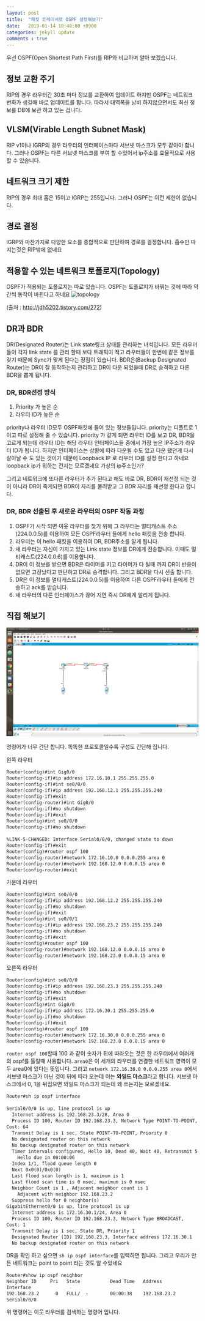 ```yaml
---
layout: post
title:  "패킷 트레이서로 OSPF 설정해보기"
date:   2019-01-14 10:48:00 +0900
categories: jekyll update
comments : true
---
```


우선 OSPF(Open Shortest Path First)를 RIP와 비교하며 알아 보겠습니다.

## 정보 교환 주기
RIP의 경우 라우터간 30초 마다 정보를 교환하여 업데이트 하지만 OSPF는 네트워크 변화가 생길때 바로 업데이트를 합니다. 따라서 대역폭을 낭비 하지않으면서도 최신 정보를 DB에 보관 하고 있는 겁니다.

## VLSM(Virable Length Subnet Mask)
RIP v1이나 IGRP의 경우 라우터의 인터페이스마다 서브넷 마스크가 모두 같아야 합니다. 그러나 OSPF는 다른 서브넷 마스크를 부여 할 수있어서 ip주소를 효율적으로 사용 할 수 있습니다.

## 네트워크 크기 제한
RIP의 경우 최대 홉은 15이고 IGRP는 255입니다. 그러나 OSPF는 이런 제한이 없습니다.

## 경로 결정
IGRP와 마찬가지로 다양한 요소를 종합적으로 판단하여 경로를 결정합니다. 홉수만 따지는것은 RIP밖에 없네요

## 적용할 수 있는 네트워크 토폴로지(Topology)
OSPF가 적용되는 토폴로지는 따로 있습니다. OSPF는 토폴로지가 바꿔는 것에 따라 약간씩 동작이 바뀐다고 하네요
![topology](http://img1.daumcdn.net/thumb/R1920x0/?fname=http%3A%2F%2Fcfile1.uf.tistory.com%2Fimage%2F990813335A28F68C213FBB)

(출처 : http://jdh5202.tistory.com/272)

## DR과 BDR

DR(Designated Router)는 Link state링크 상태를 관리하는 녀석입니다. 모든 라우터들이 각자 link state 를 관리 할때 보다 트래픽이 적고 라우터들이 한번에 같은 정보를 갖기 때문에 Sync가 맞게 된다는 장점이 있습니다. BDR은(Backup Designated Router)는 DR이 잘 동작하는지 관리하고 DR이 다운 되었을때 DR로 승격하고 다른 BDR을 뽑게 됩니다.

### DR, BDR선정 방식

1. Priority 가 높은 순
2. 라우터 ID가 높은 순

priority나 라우터 ID모두 OSPF패킷에 들어 있는 정보들입니다. priority는 디폴트로 1이고 따로 설정해 줄 수 있습니다. priority 가 같게 되면 라우터 ID를 보고 DR, BDR을 고르게 되는데 라우터 ID는 해당 라우터 인터페이스들 중에서 가장 높은 IP주소가 라우터 ID가 됩니다. 하지만 인터페이스는 상황에 따라 다운될 수도 있고 다운 됐던게 다시 살아날 수 도 있는 것이기 때문에 Loopback IP 로 라우터 ID를 설정 한다고 하네요 loopback ip가 뭐하는 건지는 모르겠네요 가상의 ip주소인가?

그리고 네트워크에 또다른 라우터가 추가 된다고 해도 바로 DR, BDR이 재선정 되는 것이 아니라 DR이 죽게되면 BDR이 자리를 물려받고 그 BDR 자리를 재선정 한다고 합니다.

### DR, BDR 선출된 후 새로운 라우터의 OSPF 작동 과정

1. OSPF가 시작 되면 이웃 라우터를 찾기 위해 그 라우터는 멀티캐스트 주소(224.0.0.5)를 이용하여 모든 OSPF라우터 들에게 hello 패킷을 전송 합니다.
2. 라우터는 이 hello 패킷을 이용하여 DR, BDR주소를 알게 됩니다.
3. 새 라우터는 자신이 가지고 있는 Link state 정보를 DR에게 전송합니다. 이때도 멀티캐스트(224.0.0.6)를 이용합니다.
4. DR이 이 정보를 받으면 BDR은 타이머를 키고 타이머가 다 될때 까지 DR이 반응이 없으면 고장났다고 판단하고 DR로 승격합니다. 그리고 BDR을 다시 선출 합니다.
5. DR은 이 정보를 멀티캐스트(224.0.0.5)를 이용하여 다른 OSPF라우터 들에게 전송하고 ack를 받습니다.
6. 새 라우터의 다른 인터페이스가 끊어 지면 즉시 DR에게 알리게 됩니다.

## 직접 해보기

![전체 구도](https://github.com/gwnuysw/gwnuysw.github.io/blob/master/_images/packetTracer/ospf%EC%A7%81%EC%A0%91%ED%95%B4%EB%B3%B4%EA%B8%B0.png?raw=true)

명령어가 너무 간단 합니다. 똑똑한 프로토콜일수록 구성도 간단해 집니다.

왼쪽 라우터
```
Router(config)#int Gig0/0
Router(config-if)#ip address 172.16.10.1 255.255.255.0
Router(config-if)#int se0/0/0
Router(config-if)#ip address 192.168.12.1 255.255.255.240
Router(config-if)#exit
Router(config-router)#int Gig0/0
Router(config-if)#no shutdown
Router(config-if)#exit
Router(config)#int se0/0/0
Router(config-if)#no shutdown

%LINK-5-CHANGED: Interface Serial0/0/0, changed state to down
Router(config-if)#exit
Router(config)#router ospf 100
Router(config-router)#network 172.16.10.0 0.0.0.255 area 0
Router(config-router)#network 192.168.12.0 0.0.0.15 area 0
Router(config-router)#exit
```
가운데 라우터
```
Router(config)#int se0/0/0
Router(config-if)#ip address 192.168.12.2 255.255.255.240
Router(config-if)#no shutdown
Router(config-if)#exit
Router(config)#int se0/0/1
Router(config-if)#ip address 192.168.23.2 255.255.255.240
Router(config-if)#no shutdown
Router(config-if)#exit
Router(config)#router ospf 100
Router(config-router)#network 192.168.12.0 0.0.0.15 area 0
Router(config-router)#network 192.168.23.0 0.0.0.15 area 0
```
오른쪽 라우터
```
Router(config)#int se0/0/0
Router(config-if)#ip address 192.168.23.3 255.255.255.240
Router(config-if)#no shutdown
Router(config-if)#exit
Router(config)#int Gig0/0
Router(config-if)#ip address 172.16.30.1 255.255.255.0
Router(config-if)#no shutdown
Router(config-if)#exit
Router(config)#router ospf 100
Router(config-router)#network 172.16.30.0 0.0.0.255 area 0
Router(config-router)#network 192.168.23.0 0.0.0.15 area 0
```
`router ospf 100`할때 100 과 같이 숫자가 뒤에 따라오는 것은 한 라우터에서 여러개의 ospf를 톨릴때 사용합니다. `area0`은 이 세개의 라우터를 연결한 네트워크 영역이 모두 area0에 있다는 뜻입니다. 그리고 `network 172.16.30.0 0.0.0.255 area 0`에서 서브넷 마스크가 아닌 것이 뒤에 따라 오는데 이는 **와일드 마스크**라고 합니다. 서브넷 마스크에서 0, 1을 뒤집으면 와일드 마스크가 되는데 왜 쓰는지는 모르겠네요.

```
Router#sh ip ospf interface

Serial0/0/0 is up, line protocol is up
  Internet address is 192.168.23.3/28, Area 0
  Process ID 100, Router ID 192.168.23.3, Network Type POINT-TO-POINT, Cost: 64
  Transmit Delay is 1 sec, State POINT-TO-POINT, Priority 0
  No designated router on this network
  No backup designated router on this network
  Timer intervals configured, Hello 10, Dead 40, Wait 40, Retransmit 5
    Hello due in 00:00:06
  Index 1/1, flood queue length 0
  Next 0x0(0)/0x0(0)
  Last flood scan length is 1, maximum is 1
  Last flood scan time is 0 msec, maximum is 0 msec
  Neighbor Count is 1 , Adjacent neighbor count is 1
    Adjacent with neighbor 192.168.23.2
  Suppress hello for 0 neighbor(s)
GigabitEthernet0/0 is up, line protocol is up
  Internet address is 172.16.30.1/24, Area 0
  Process ID 100, Router ID 192.168.23.3, Network Type BROADCAST, Cost: 1
  Transmit Delay is 1 sec, State DR, Priority 1
  Designated Router (ID) 192.168.23.3, Interface address 172.16.30.1
  No backup designated router on this network
```
DR을 확인 하고 싶으면 `sh ip ospf interface`를 입력하면 됩니다. 그리고 우리가 만든 네트워크는 point to point 라는 것도 알 수있네요

```
Router#show ip ospf neighbor
Neighbor ID     Pri   State           Dead Time   Address         Interface
192.168.23.2      0   FULL/  -        00:00:38    192.168.23.2    Serial0/0/0
```
위 명령어는 이웃 라우터를 검색하는 명령어 입니다.
